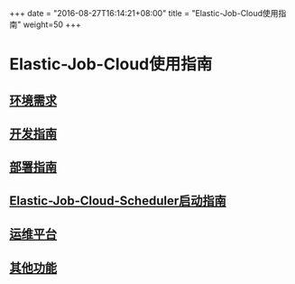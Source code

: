 
+++
date = "2016-08-27T16:14:21+08:00"
title = "Elastic-Job-Cloud使用指南"
weight=50
+++

# Elastic-Job-Cloud使用指南

## [环境需求](../env_required/)

## [开发指南](../dev_guide/)

## [部署指南](../deploy_guide/)

## [Elastic-Job-Cloud-Scheduler启动指南](../scheduler_guide/)

## [运维平台](../cloud_web_console/)

## [其他功能](../other_features/)
